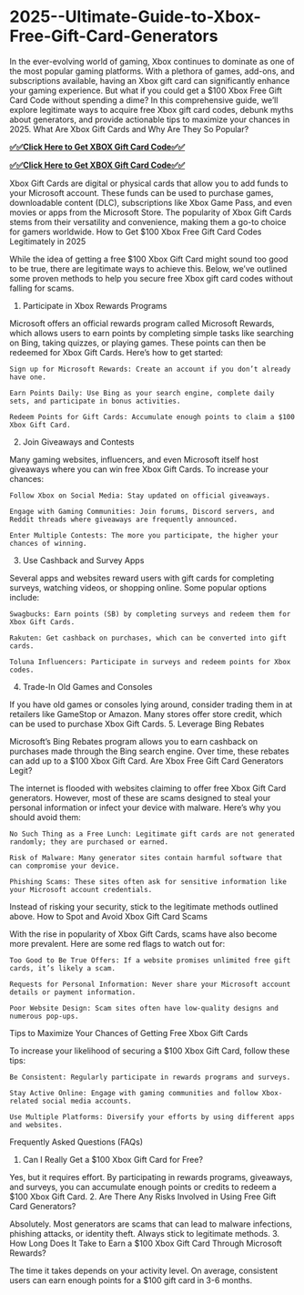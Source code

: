 # 2025--Ultimate-Guide-to-Xbox-Free-Gift-Card-Generators
In the ever-evolving world of gaming, Xbox continues to dominate as one of the most popular gaming platforms. With a plethora of games, add-ons, and subscriptions available, having an Xbox gift card can significantly enhance your gaming experience. But what if you could get a $100 Xbox Free Gift Card Code without spending a dime? In this comprehensive guide, we’ll explore legitimate ways to acquire free Xbox gift card codes, debunk myths about generators, and provide actionable tips to maximize your chances in 2025.
What Are Xbox Gift Cards and Why Are They So Popular?

**[✅✅Click Here to Get XBOX Gift Card Code✅✅](https://bestofferzones.com/offer/xbox/)**

**[✅✅Click Here to Get XBOX Gift Card Code✅✅](https://bestofferzones.com/offer/xbox/)**


Xbox Gift Cards are digital or physical cards that allow you to add funds to your Microsoft account. These funds can be used to purchase games, downloadable content (DLC), subscriptions like Xbox Game Pass, and even movies or apps from the Microsoft Store. The popularity of Xbox Gift Cards stems from their versatility and convenience, making them a go-to choice for gamers worldwide.
How to Get $100 Xbox Free Gift Card Codes Legitimately in 2025

While the idea of getting a free $100 Xbox Gift Card might sound too good to be true, there are legitimate ways to achieve this. Below, we’ve outlined some proven methods to help you secure free Xbox gift card codes without falling for scams.
1. Participate in Xbox Rewards Programs

Microsoft offers an official rewards program called Microsoft Rewards, which allows users to earn points by completing simple tasks like searching on Bing, taking quizzes, or playing games. These points can then be redeemed for Xbox Gift Cards. Here’s how to get started:

    Sign up for Microsoft Rewards: Create an account if you don’t already have one.

    Earn Points Daily: Use Bing as your search engine, complete daily sets, and participate in bonus activities.

    Redeem Points for Gift Cards: Accumulate enough points to claim a $100 Xbox Gift Card.

2. Join Giveaways and Contests

Many gaming websites, influencers, and even Microsoft itself host giveaways where you can win free Xbox Gift Cards. To increase your chances:

    Follow Xbox on Social Media: Stay updated on official giveaways.

    Engage with Gaming Communities: Join forums, Discord servers, and Reddit threads where giveaways are frequently announced.

    Enter Multiple Contests: The more you participate, the higher your chances of winning.

3. Use Cashback and Survey Apps

Several apps and websites reward users with gift cards for completing surveys, watching videos, or shopping online. Some popular options include:

    Swagbucks: Earn points (SB) by completing surveys and redeem them for Xbox Gift Cards.

    Rakuten: Get cashback on purchases, which can be converted into gift cards.

    Toluna Influencers: Participate in surveys and redeem points for Xbox codes.

4. Trade-In Old Games and Consoles

If you have old games or consoles lying around, consider trading them in at retailers like GameStop or Amazon. Many stores offer store credit, which can be used to purchase Xbox Gift Cards.
5. Leverage Bing Rebates

Microsoft’s Bing Rebates program allows you to earn cashback on purchases made through the Bing search engine. Over time, these rebates can add up to a $100 Xbox Gift Card.
Are Xbox Free Gift Card Generators Legit?

The internet is flooded with websites claiming to offer free Xbox Gift Card generators. However, most of these are scams designed to steal your personal information or infect your device with malware. Here’s why you should avoid them:

    No Such Thing as a Free Lunch: Legitimate gift cards are not generated randomly; they are purchased or earned.

    Risk of Malware: Many generator sites contain harmful software that can compromise your device.

    Phishing Scams: These sites often ask for sensitive information like your Microsoft account credentials.

Instead of risking your security, stick to the legitimate methods outlined above.
How to Spot and Avoid Xbox Gift Card Scams

With the rise in popularity of Xbox Gift Cards, scams have also become more prevalent. Here are some red flags to watch out for:

    Too Good to Be True Offers: If a website promises unlimited free gift cards, it’s likely a scam.

    Requests for Personal Information: Never share your Microsoft account details or payment information.

    Poor Website Design: Scam sites often have low-quality designs and numerous pop-ups.

Tips to Maximize Your Chances of Getting Free Xbox Gift Cards

To increase your likelihood of securing a $100 Xbox Gift Card, follow these tips:

    Be Consistent: Regularly participate in rewards programs and surveys.

    Stay Active Online: Engage with gaming communities and follow Xbox-related social media accounts.

    Use Multiple Platforms: Diversify your efforts by using different apps and websites.

Frequently Asked Questions (FAQs)
1. Can I Really Get a $100 Xbox Gift Card for Free?

Yes, but it requires effort. By participating in rewards programs, giveaways, and surveys, you can accumulate enough points or credits to redeem a $100 Xbox Gift Card.
2. Are There Any Risks Involved in Using Free Gift Card Generators?

Absolutely. Most generators are scams that can lead to malware infections, phishing attacks, or identity theft. Always stick to legitimate methods.
3. How Long Does It Take to Earn a $100 Xbox Gift Card Through Microsoft Rewards?

The time it takes depends on your activity level. On average, consistent users can earn enough points for a $100 gift card in 3-6 months.

